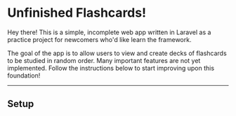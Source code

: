 Unfinished Flashcards!
===================
Hey there! This is a simple, incomplete web app written in Laravel as a practice project for newcomers who'd like learn the framework.

The goal of the app is to allow users to view and create decks of flashcards to be studied in random order. Many important features are not yet implemented. Follow the instructions below to start improving upon this foundation!

----------
Setup
-------------
